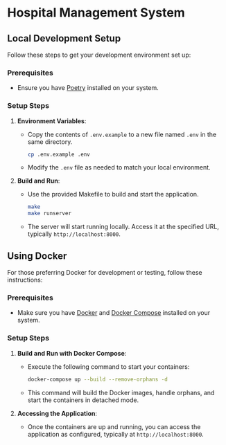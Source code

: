 # Hospital Management System
## Local Development Setup

Follow these steps to get your development environment set up:

### Prerequisites

- Ensure you have [Poetry](https://python-poetry.org/docs/#installation) installed on your system.

### Setup Steps

1. **Environment Variables**:
   - Copy the contents of `.env.example` to a new file named `.env` in the same directory.
     ```bash
     cp .env.example .env
     ```
   - Modify the `.env` file as needed to match your local environment.

2. **Build and Run**:
   - Use the provided Makefile to build and start the application.
     ```bash
     make
     make runserver
     ```
   - The server will start running locally. Access it at the specified URL, typically `http://localhost:8000`.

## Using Docker

For those preferring Docker for development or testing, follow these instructions:

### Prerequisites

- Make sure you have [Docker](https://docs.docker.com/get-docker/) and [Docker Compose](https://docs.docker.com/compose/install/) installed on your system.

### Setup Steps

1. **Build and Run with Docker Compose**:
   - Execute the following command to start your containers:
     ```bash
     docker-compose up --build --remove-orphans -d
     ```
   - This command will build the Docker images, handle orphans, and start the containers in detached mode.

2. **Accessing the Application**:
   - Once the containers are up and running, you can access the application as configured, typically at `http://localhost:8000`.